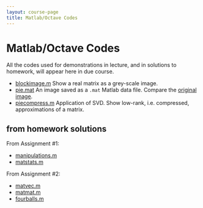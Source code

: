 ```yaml
---
layout: course-page
title: Matlab/Octave Codes
---
```


# Matlab/Octave Codes

All the codes used for demonstrations in lecture, and in solutions to homework, will appear here in due course.

  * [blockimage.m](assets/codes/F23/blockimage.m)  Show a real matrix as a grey-scale image.
  * [pie.mat](assets/codes/F23/pie.mat)  An image saved as a `.mat` Matlab data file.  Compare the [original image](assets/codes/F23/pie.png).
  * [piecompress.m](assets/codes/F23/piecompress.m)  Application of SVD.  Show low-rank, i.e. compressed, approximations of a matrix.

## from homework solutions

From Assignment #1:

  * [manipulations.m](assets/codes/F23/manipulations.m)
  * [matstats.m](assets/codes/F23/matstats.m)

From Assignment #2:

  * [matvec.m](assets/codes/F23/matvec.m)
  * [matmat.m](assets/codes/F23/matmat.m)
  * [fourballs.m](assets/codes/F23/fourballs.m)
